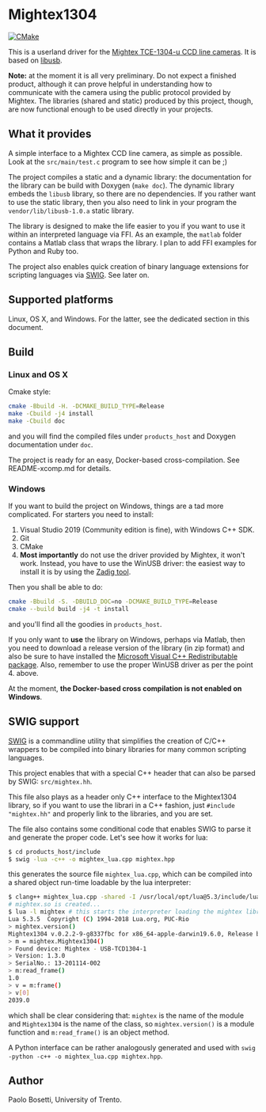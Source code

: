 # Mightex1304
[![CMake](https://github.com/pbosetti/mightex/actions/workflows/cmake.yml/badge.svg)](https://github.com/pbosetti/mightex/actions/workflows/cmake.yml)

This is a userland driver for the [Mightex TCE-1304-u CCD line cameras](https://www.mightexsystems.com/product/usb2-0-3648-pixel-16-bit-ccd-line-camera-with-external-trigger/). It is based on [libusb](https://libusb.info).

**Note:** at the moment it is all very preliminary. Do not expect a finished product, although it can prove helpful in understanding how to communicate with the camera using the public protocol provided by Mightex. The libraries (shared and static) produced by this project, though, are now functional enough to be used directly in your projects.

## What it provides

A simple interface to a Mightex CCD line camera, as simple as possible. Look at the `src/main/test.c` program to see how simple it can be ;)

The project compiles a static and a dynamic library: the documentation for the library can be build with Doxygen (`make doc`). The dynamic library embeds the `libusb` library, so there are no dependencies. If you rather want to use the static library, then you also need to link in your program the `vendor/lib/libusb-1.0.a` static library.

The library is designed to make the life easier to you if you want to use it within an interpreted language via FFI. As an example, the `matlab` folder contains a Matlab class that wraps the library. I plan to add FFI examples for Python and Ruby too.

The project also enables quick creation of binary language extensions for scripting languages via [SWIG](http://swig.org). See later on.

## Supported platforms

Linux, OS X, and Windows. For the latter, see the dedicated section in this document.

## Build

### Linux and OS X

Cmake style:

```sh
cmake -Bbuild -H. -DCMAKE_BUILD_TYPE=Release
make -Cbuild -j4 install
make -Cbuild doc
```

and you will find the compiled files under `products_host` and Doxygen documentation under `doc`.

The project is ready for an easy, Docker-based cross-compilation. See README-xcomp.md for details.

### Windows

If you want to build the project on Windows, things are a tad more complicated. For starters you need to install:

1. Visual Studio 2019 (Community edition is fine), with Windows C++ SDK.
2. Git
3. CMake
4. **Most importantly** do not use the driver provided by Mightex, it won't work. Instead, you have to use the WinUSB driver: the easiest way to install it is by using the [Zadig tool](https://zadig.akeo.ie/).

Then you shall be able to do:

```sh
cmake -Bbuild -S. -DBUILD_DOC=no -DCMAKE_BUILD_TYPE=Release
cmake --build build -j4 -t install
```

and you'll find all the goodies in `products_host`.

If you only want to **use** the library on Windows, perhaps via Matlab, then you 
need to download a release version of the library (in zip format) and also be sure to have installed the [Microsoft Visual C++ Redistributable package](https://visualstudio.microsoft.com/downloads/). Also, remember to use the proper WinUSB driver as per the point 4. above.

At the moment, **the Docker-based cross compilation is not enabled on Windows**.

## SWIG support

[SWIG](http://swig.org) is a commandline utility that simplifies the creation of C/C++ wrappers to be compiled into binary libraries for many common scripting languages.

This project enables that with a special C++ header that can also be parsed by SWIG: `src/mightex.hh`.

This file also plays as a header only C++ interface to the Mightex1304 library, so if you want to use the librari in a C++ fashion, just `#include "mightex.hh"` and properly link to the libraries, and you are set.

The file also contains some conditional code that enables SWIG to parse it and generate the proper code. Let's see how it works for lua:

```sh
$ cd products_host/include
$ swig -lua -c++ -o mightex_lua.cpp mightex.hpp 
```

this generates the source file `mightex_lua.cpp`, which can be compiled into a shared object run-time loadable by the lua interpreter:

```sh
$ clang++ mightex_lua.cpp -shared -I /usr/local/opt/lua@5.3/include/lua -L /usr/local/opt/lua@5.3/lib/ -llua -framework IOKit -framework CoreFoundation ../lib/libusb-1.0.a ../lib/libmightex_static.a -omightex.so
# mightex.so is created...
$ lua -l mightex # this starts the interpreter loading the mightex library
Lua 5.3.5  Copyright (C) 1994-2018 Lua.org, PUC-Rio
> mightex.version()
Mightex1304 v.0.2.2-9-g8337fbc for x86_64-apple-darwin19.6.0, Release build.
> m = mightex.Mightex1304()
> Found device: Mightex - USB-TCD1304-1
> Version: 1.3.0
> SerialNo.: 13-201114-002
> m:read_frame()
1.0
> v = m:frame()
> v[0]
2039.0
```

which shall be clear considering that: `mightex` is the name of the module and `Mightex1304` is the name of the class, so `mightex.version()` is a module function and `m:read_frame()` is an object method.

A Python interface can be rather analogously generated and used with `swig -python -c++ -o mightex_lua.cpp mightex.hpp`.

## Author

Paolo Bosetti, University of Trento.